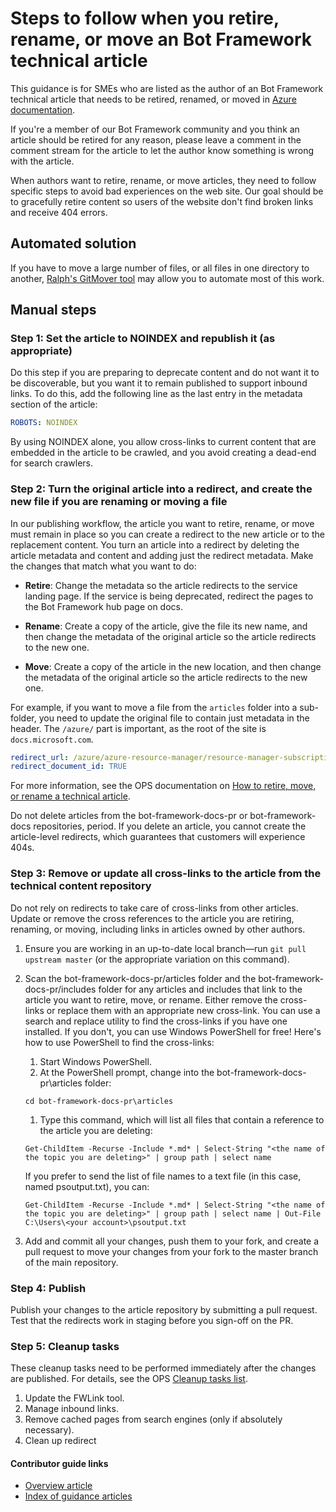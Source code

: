 # Steps to follow when you retire, rename, or move an Bot Framework technical article

This guidance is for SMEs who are listed as the author of an Bot Framework technical article that needs to be retired, renamed, or moved in [Azure documentation](docs.microsoft.com/azure).

If you're a member of our Bot Framework community and you think an article should be retired for any reason, please leave a comment in the comment stream for the article to let the author know something is wrong with the article.

When authors want to retire, rename, or move articles, they need to follow specific steps to avoid bad experiences on the web site. Our goal should be to gracefully retire content so users of the website don't find broken links and receive 404 errors.

## Automated solution

If you have to move a large number of files, or all files in one directory to another, [Ralph's GitMover tool](https://github.com/squillace/gitwork/tree/master/dotnet/move) may allow you to automate most of this work.

## Manual steps

### Step 1: Set the article to NOINDEX and republish it (as appropriate)

Do this step if you are preparing to deprecate content and do not want it to be discoverable, but you want it to remain published to support inbound links. To do this, add the following line as the last entry in the metadata section of the article:

```yml
ROBOTS: NOINDEX
```

By using NOINDEX alone, you allow cross-links to current content that are embedded in the article to be crawled, and you avoid creating a dead-end for search crawlers.

### Step 2: Turn the original article into a redirect, and create the new file if you are renaming or moving a file

In our publishing workflow, the article you want to retire, rename, or move must remain in place so you can create a redirect to the new article or to the replacement content. You turn an article into a redirect by deleting the article metadata and content and adding just the redirect metadata. Make the changes that match what you want to do:

- **Retire**: Change the metadata so the article redirects to the service landing page. If the service is being deprecated, redirect the pages to the Bot Framework hub page on docs.

- **Rename**: Create a copy of the article, give the file its new name, and then change the metadata of the original article so the article redirects to the new one.

- **Move**: Create a copy of the article in the new location, and then change the metadata of the original article so the article redirects to the new one.

For example, if you want to move a file from the `articles` folder into a sub-folder, you need to update the original file to contain just metadata in the header. The `/azure/` part is important, as the root of the site is `docs.microsoft.com`.

```yml
redirect_url: /azure/azure-resource-manager/resource-manager-subscription-examples
redirect_document_id: TRUE 
```

For more information, see the OPS documentation on [How to retire, move, or rename a technical article](https://review.docs.microsoft.com/help/platform/retire-rename-articles?branch=main).

Do not delete articles from the bot-framework-docs-pr or bot-framework-docs repositories, period. If you delete an article, you cannot create the article-level redirects, which guarantees that customers will experience 404s.

### Step 3: Remove or update all cross-links to the article from the technical content repository

Do not rely on redirects to take care of cross-links from other articles. Update or remove the cross references to the article you are retiring, renaming, or moving, including links in articles owned by other authors.

1. Ensure you are working in an up-to-date local branch&mdash;run `git pull upstream master` (or the appropriate variation on this command).
1. Scan the bot-framework-docs-pr/articles folder and the bot-framework-docs-pr/includes folder for any articles and includes that link to the article you want to retire, move, or rename. Either remove the cross-links or replace them with an appropriate new cross-link. You can use a search and replace utility to find the cross-links if you have one installed. If you don't, you can use Windows PowerShell for free! Here's how to use PowerShell to find the cross-links:

   1. Start Windows PowerShell.
   1. At the PowerShell prompt, change into the bot-framework-docs-pr\articles folder:

     `cd bot-framework-docs-pr\articles`

   1. Type this command, which will list all files that contain a reference to the article you are deleting:

     `Get-ChildItem -Recurse -Include *.md* | Select-String "<the name of the topic you are deleting>" | group path | select name`

     If you prefer to send the list of file names to a text file (in this case, named psoutput.txt), you can:

     `Get-ChildItem -Recurse -Include *.md* | Select-String "<the name of the topic you are deleting>" | group path | select name | Out-File C:\Users\<your account>\psoutput.txt`

1. Add and commit all your changes, push them to your fork, and create a pull request to move your changes from your fork to the master branch of the main repository.

### Step 4: Publish  

Publish your changes to the article repository by submitting a pull request. Test that the redirects work in staging before you sign-off on the PR.

### Step 5: Cleanup tasks

These cleanup tasks need to be performed immediately after the changes are published. For details, see the OPS [Cleanup tasks list](https://review.docs.microsoft.com/help/platform/retire-rename-articles?branch=main#step-5-cleanup-tasks).

1. Update the FWLink tool.
1. Manage inbound links.
1. Remove cached pages from search engines (only if absolutely necessary).
1. Clean up redirect

#### Contributor guide links

- [Overview article](../README.md)
- [Index of guidance articles](contributor-guide-index.md)
